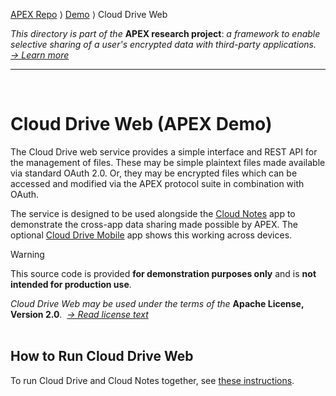[APEX Repo](../../../..) ⟩ [Demo](..) ⟩ Cloud Drive Web

_This directory is part of the_ **APEX research project**: _a framework to enable selective sharing of a user's encrypted data with third-party applications.&nbsp; [→&nbsp;Learn&nbsp;more](https://uos-sccs.github.io/apex)_
<hr><br>

# Cloud Drive Web (APEX Demo)

The Cloud Drive web service provides a simple interface and REST API for the management of files. These may be simple plaintext files made available via standard OAuth 2.0. Or, they may be encrypted files which can be accessed and modified via the APEX protocol suite in combination with OAuth.

The service is designed to be used alongside the [Cloud Notes](../cloud-notes) app to demonstrate the cross-app data sharing made possible by APEX. The optional [Cloud Drive Mobile](../cloud-drive-mobile) app shows this working across devices.

> [!WARNING]
> This source code is provided **for demonstration purposes only** and is **not intended for production use**.

_Cloud Drive Web may be used under the terms of the_ **Apache License, Version 2.0**_.&nbsp; [→&nbsp;Read&nbsp;license&nbsp;text](../LICENSE)_
<br><br>

## How to Run Cloud Drive Web

To run Cloud Drive and Cloud Notes together, see [these instructions](../#how-to-run-the-cloud-drive-and-cloud-notes-web-applications).

